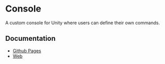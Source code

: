 # Console
A custom console for Unity where users can define their own commands.

## Documentation

* [Github Pages](https://danny-vd.github.io/Console/)
* [Web](http://213.109.162.193/Console/)